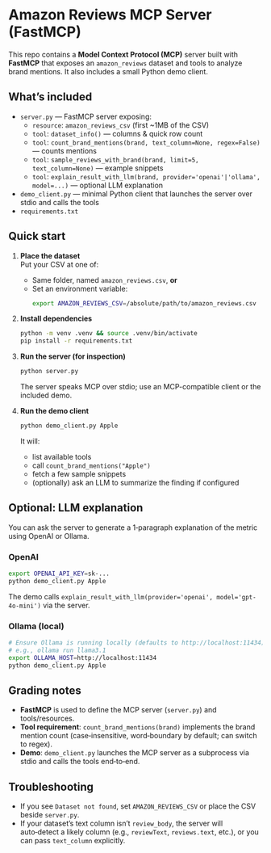 # Amazon Reviews MCP Server (FastMCP)

This repo contains a **Model Context Protocol (MCP)** server built with **FastMCP** that exposes an `amazon_reviews` dataset and tools to analyze brand mentions. It also includes a small Python demo client.

## What’s included
- `server.py` — FastMCP server exposing:
  - `resource`: `amazon_reviews_csv` (first ~1MB of the CSV)
  - `tool`: `dataset_info()` — columns & quick row count
  - `tool`: `count_brand_mentions(brand, text_column=None, regex=False)` — counts mentions
  - `tool`: `sample_reviews_with_brand(brand, limit=5, text_column=None)` — example snippets
  - `tool`: `explain_result_with_llm(brand, provider='openai'|'ollama', model=...)` — optional LLM explanation
- `demo_client.py` — minimal Python client that launches the server over stdio and calls the tools
- `requirements.txt`

## Quick start

1) **Place the dataset**  
   Put your CSV at one of:
   - Same folder, named `amazon_reviews.csv`, **or**
   - Set an environment variable:
     ```bash
     export AMAZON_REVIEWS_CSV=/absolute/path/to/amazon_reviews.csv
     ```

2) **Install dependencies**
   ```bash
   python -m venv .venv && source .venv/bin/activate
   pip install -r requirements.txt
   ```

3) **Run the server (for inspection)**
   ```bash
   python server.py
   ```
   The server speaks MCP over stdio; use an MCP-compatible client or the included demo.

4) **Run the demo client**
   ```bash
   python demo_client.py Apple
   ```
   It will:
   - list available tools
   - call `count_brand_mentions("Apple")`
   - fetch a few sample snippets
   - (optionally) ask an LLM to summarize the finding if configured

## Optional: LLM explanation
You can ask the server to generate a 1‑paragraph explanation of the metric using OpenAI or Ollama.

### OpenAI
```bash
export OPENAI_API_KEY=sk-...
python demo_client.py Apple
```
The demo calls `explain_result_with_llm(provider='openai', model='gpt-4o-mini')` via the server.

### Ollama (local)
```bash
# Ensure Ollama is running locally (defaults to http://localhost:11434)
# e.g., ollama run llama3.1
export OLLAMA_HOST=http://localhost:11434
python demo_client.py Apple
```

## Grading notes
- **FastMCP** is used to define the MCP server (`server.py`) and tools/resources.
- **Tool requirement**: `count_brand_mentions(brand)` implements the brand mention count (case‑insensitive, word‑boundary by default; can switch to regex).
- **Demo**: `demo_client.py` launches the MCP server as a subprocess via stdio and calls the tools end‑to‑end.

## Troubleshooting
- If you see `Dataset not found`, set `AMAZON_REVIEWS_CSV` or place the CSV beside `server.py`.
- If your dataset’s text column isn’t `review_body`, the server will auto‑detect a likely column
  (e.g., `reviewText`, `reviews.text`, etc.), or you can pass `text_column` explicitly.

